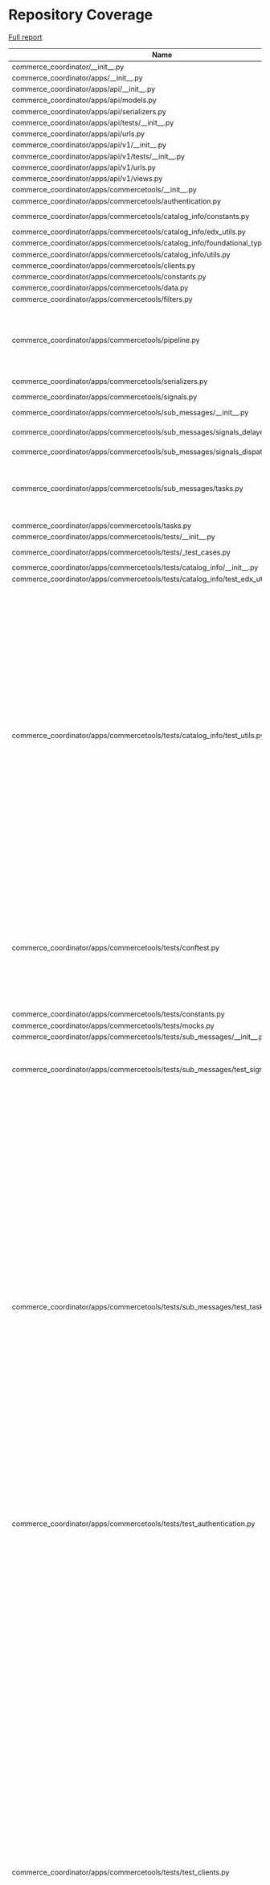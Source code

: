 # Repository Coverage

[Full report](https://htmlpreview.github.io/?https://github.com/edx/commerce-coordinator/blob/python-coverage-comment-action-data/htmlcov/index.html)

| Name                                                                                   |    Stmts |     Miss |   Branch |   BrPart |   Cover |   Missing |
|--------------------------------------------------------------------------------------- | -------: | -------: | -------: | -------: | ------: | --------: |
| commerce\_coordinator/\_\_init\_\_.py                                                  |        3 |        0 |        0 |        0 |    100% |           |
| commerce\_coordinator/apps/\_\_init\_\_.py                                             |        0 |        0 |        0 |        0 |    100% |           |
| commerce\_coordinator/apps/api/\_\_init\_\_.py                                         |        0 |        0 |        0 |        0 |    100% |           |
| commerce\_coordinator/apps/api/models.py                                               |        0 |        0 |        0 |        0 |    100% |           |
| commerce\_coordinator/apps/api/serializers.py                                          |        0 |        0 |        0 |        0 |    100% |           |
| commerce\_coordinator/apps/api/tests/\_\_init\_\_.py                                   |        0 |        0 |        0 |        0 |    100% |           |
| commerce\_coordinator/apps/api/urls.py                                                 |        4 |        0 |        0 |        0 |    100% |           |
| commerce\_coordinator/apps/api/v1/\_\_init\_\_.py                                      |        0 |        0 |        0 |        0 |    100% |           |
| commerce\_coordinator/apps/api/v1/tests/\_\_init\_\_.py                                |        0 |        0 |        0 |        0 |    100% |           |
| commerce\_coordinator/apps/api/v1/urls.py                                              |        2 |        0 |        0 |        0 |    100% |           |
| commerce\_coordinator/apps/api/v1/views.py                                             |        0 |        0 |        0 |        0 |    100% |           |
| commerce\_coordinator/apps/commercetools/\_\_init\_\_.py                               |        0 |        0 |        0 |        0 |    100% |           |
| commerce\_coordinator/apps/commercetools/authentication.py                             |        6 |        0 |        2 |        1 |     88% |    33->32 |
| commerce\_coordinator/apps/commercetools/catalog\_info/constants.py                    |       23 |        3 |        0 |        0 |     87% |35, 38, 41 |
| commerce\_coordinator/apps/commercetools/catalog\_info/edx\_utils.py                   |       48 |        0 |       12 |        0 |    100% |           |
| commerce\_coordinator/apps/commercetools/catalog\_info/foundational\_types.py          |       13 |        0 |        0 |        0 |    100% |           |
| commerce\_coordinator/apps/commercetools/catalog\_info/utils.py                        |       65 |        0 |       32 |        0 |    100% |           |
| commerce\_coordinator/apps/commercetools/clients.py                                    |      186 |        0 |       14 |        0 |    100% |           |
| commerce\_coordinator/apps/commercetools/constants.py                                  |        4 |        0 |        0 |        0 |    100% |           |
| commerce\_coordinator/apps/commercetools/data.py                                       |       42 |        0 |        8 |        0 |    100% |           |
| commerce\_coordinator/apps/commercetools/filters.py                                    |        6 |        0 |        2 |        1 |     88% |    13->12 |
| commerce\_coordinator/apps/commercetools/pipeline.py                                   |      126 |       14 |       18 |        2 |     89% |76-78, 127-129, 152, 172-175, 181-183 |
| commerce\_coordinator/apps/commercetools/serializers.py                                |       92 |        0 |        2 |        1 |     99% |    21->23 |
| commerce\_coordinator/apps/commercetools/signals.py                                    |       18 |        0 |        6 |        2 |     92% |19->18, 44->43 |
| commerce\_coordinator/apps/commercetools/sub\_messages/\_\_init\_\_.py                 |        0 |        0 |        0 |        0 |    100% |           |
| commerce\_coordinator/apps/commercetools/sub\_messages/signals\_delayed.py             |       16 |        0 |        6 |        3 |     86% |18->17, 30->29, 40->39 |
| commerce\_coordinator/apps/commercetools/sub\_messages/signals\_dispatch.py            |        4 |        0 |        0 |        0 |    100% |           |
| commerce\_coordinator/apps/commercetools/sub\_messages/tasks.py                        |      104 |        0 |       20 |        4 |     97% |42->41, 147->146, 198->197, 275->323 |
| commerce\_coordinator/apps/commercetools/tasks.py                                      |       31 |        0 |        4 |        1 |     97% |    49->48 |
| commerce\_coordinator/apps/commercetools/tests/\_\_init\_\_.py                         |        0 |        0 |        0 |        0 |    100% |           |
| commerce\_coordinator/apps/commercetools/tests/\_test\_cases.py                        |       25 |        0 |        4 |        1 |     97% |  36->exit |
| commerce\_coordinator/apps/commercetools/tests/catalog\_info/\_\_init\_\_.py           |        0 |        0 |        0 |        0 |    100% |           |
| commerce\_coordinator/apps/commercetools/tests/catalog\_info/test\_edx\_utils.py       |       39 |        1 |        2 |        1 |     95% |        69 |
| commerce\_coordinator/apps/commercetools/tests/catalog\_info/test\_utils.py            |       76 |        0 |       52 |       22 |     83% |49->58, 57->49, 58->57, 62->71, 70->62, 71->70, 79->86, 85->79, 86->85, 98->137, 136->98, 137->136, 143->173, 172->143, 173->172, 178->184, 183->178, 184->183, 195->265, 264->195, 265->264, 267->exit |
| commerce\_coordinator/apps/commercetools/tests/conftest.py                             |      111 |        4 |       22 |        8 |     91% |40->39, 45->44, 55->54, 87, 90, 92, 132, 140->139, 157->exit, 212->exit, 218->exit |
| commerce\_coordinator/apps/commercetools/tests/constants.py                            |        9 |        0 |        0 |        0 |    100% |           |
| commerce\_coordinator/apps/commercetools/tests/mocks.py                                |       45 |        0 |        0 |        0 |    100% |           |
| commerce\_coordinator/apps/commercetools/tests/sub\_messages/\_\_init\_\_.py           |        0 |        0 |        0 |        0 |    100% |           |
| commerce\_coordinator/apps/commercetools/tests/sub\_messages/test\_signals\_delayed.py |       45 |        0 |       15 |        6 |     90% |15->23, 22->15, 45->55, 53->45, 75->83, 82->75 |
| commerce\_coordinator/apps/commercetools/tests/sub\_messages/test\_tasks.py            |      160 |        0 |       54 |       25 |     88% |96->100, 98->96, 104->103, 114->113, 131->129, 146->150, 148->146, 154->153, 162->161, 178->176, 193->191, 208->206, 222->220, 261->260, 270->269, 274->276, 275->274, 276->275, 289->292, 290->289, 291->290, 292->291, 320->322, 321->320, 322->321 |
| commerce\_coordinator/apps/commercetools/tests/test\_authentication.py                 |       25 |        0 |        0 |        0 |    100% |           |
| commerce\_coordinator/apps/commercetools/tests/test\_clients.py                        |      360 |        0 |       84 |       40 |     91% |89->exit, 129->exit, 158->exit, 190->exit, 198->exit, 212->exit, 226->exit, 240->exit, 254->exit, 268->exit, 278->exit, 294->exit, 307->294, 330->exit, 382->exit, 424->exit, 455->exit, 462->455, 463->470, 502->exit, 547->exit, 589->exit, 596->589, 597->604, 615->614, 633->exit, 652->651, 668->exit, 675->668, 694->696, 695->694, 696->695, 707->exit, 740->exit, 778->exit, 785->778, 786->796, 834->exit, 867->exit, 892->exit |
| commerce\_coordinator/apps/commercetools/tests/test\_data.py                           |       87 |        0 |       28 |       10 |     91% |71->109, 108->71, 109->108, 145->135, 160->196, 195->160, 196->195, 200->236, 235->200, 236->235 |
| commerce\_coordinator/apps/commercetools/tests/test\_pipeline.py                       |      138 |        0 |       50 |       25 |     87% |38->37, 95->98, 96->95, 97->96, 98->97, 114->116, 115->114, 116->115, 121->128, 133->136, 134->133, 135->134, 136->135, 153->156, 154->153, 155->154, 156->155, 174->176, 175->174, 176->175, 210->206, 245->254, 249->245, 253->249, 254->253 |
| commerce\_coordinator/apps/commercetools/tests/test\_signals.py                        |       40 |        0 |       10 |        4 |     92% |16->24, 23->16, 53->61, 60->53 |
| commerce\_coordinator/apps/commercetools/tests/test\_tasks.py                          |       63 |        0 |       14 |        5 |     94% |40->39, 66->65, 93->92, 138->exit, 147->146 |
| commerce\_coordinator/apps/commercetools/tests/test\_utils.py                          |      131 |        0 |       30 |       15 |     91% |44->40, 54->51, 63->60, 75->81, 80->75, 81->80, 89->exit, 100->107, 105->100, 106->105, 107->106, 115->exit, 148->145, 174->171, 291->exit |
| commerce\_coordinator/apps/commercetools/tests/test\_views.py                          |      182 |        0 |       77 |       37 |     86% |81->86, 89->93, 90->89, 175->179, 176->175, 205->213, 209->205, 213->209, 225->233, 229->225, 233->229, 252->260, 256->252, 260->256, 271->279, 275->271, 279->275, 291->299, 295->291, 299->295, 312->316, 313->312, 342->350, 346->342, 350->346, 362->370, 366->362, 370->366, 389->397, 393->389, 397->393, 408->416, 412->408, 416->412, 428->436, 432->428, 436->432 |
| commerce\_coordinator/apps/commercetools/urls.py                                       |        4 |        0 |        0 |        0 |    100% |           |
| commerce\_coordinator/apps/commercetools/utils.py                                      |       78 |        0 |       16 |        0 |    100% |           |
| commerce\_coordinator/apps/commercetools/views.py                                      |       55 |        0 |        0 |        0 |    100% |           |
| commerce\_coordinator/apps/commercetools\_frontend/constants.py                        |        1 |        0 |        0 |        0 |    100% |           |
| commerce\_coordinator/apps/commercetools\_frontend/pipeline.py                         |        9 |        0 |        2 |        0 |    100% |           |
| commerce\_coordinator/apps/core/\_\_init\_\_.py                                        |        0 |        0 |        0 |        0 |    100% |           |
| commerce\_coordinator/apps/core/cache.py                                               |       47 |        0 |        2 |        0 |    100% |           |
| commerce\_coordinator/apps/core/clients.py                                             |       39 |        0 |       10 |        3 |     94% |56->55, 115->114, 119->118 |
| commerce\_coordinator/apps/core/constants.py                                           |       49 |        4 |        0 |        0 |     92% |55, 65, 88, 95 |
| commerce\_coordinator/apps/core/context\_processors.py                                 |        3 |        0 |        0 |        0 |    100% |           |
| commerce\_coordinator/apps/core/exceptions.py                                          |        2 |        0 |        0 |        0 |    100% |           |
| commerce\_coordinator/apps/core/memcache.py                                            |       28 |        0 |        6 |        0 |    100% |           |
| commerce\_coordinator/apps/core/middleware.py                                          |       25 |        0 |        8 |        3 |     91% |22->26, 27->30, 31->38 |
| commerce\_coordinator/apps/core/models.py                                              |       18 |        0 |        2 |        1 |     95% |    21->20 |
| commerce\_coordinator/apps/core/pipeline.py                                            |        6 |        6 |        0 |        0 |      0% |      5-23 |
| commerce\_coordinator/apps/core/segment.py                                             |        8 |        0 |        2 |        0 |    100% |           |
| commerce\_coordinator/apps/core/serializers.py                                         |       26 |        2 |        4 |        1 |     90% |     58-59 |
| commerce\_coordinator/apps/core/signal\_helpers.py                                     |       34 |        1 |        8 |        2 |     93% |21->20, 57 |
| commerce\_coordinator/apps/core/signals.py                                             |        5 |        0 |        0 |        0 |    100% |           |
| commerce\_coordinator/apps/core/tests/\_\_init\_\_.py                                  |        0 |        0 |        0 |        0 |    100% |           |
| commerce\_coordinator/apps/core/tests/test\_cache.py                                   |       62 |        0 |       18 |        7 |     91% |39->41, 44->46, 51->93, 92->51, 93->92, 103->105, 109->111 |
| commerce\_coordinator/apps/core/tests/test\_clients.py                                 |       11 |        0 |        8 |        3 |     84% |13->25, 24->13, 25->24 |
| commerce\_coordinator/apps/core/tests/test\_context\_processors.py                     |        8 |        0 |        2 |        1 |     90% |    14->13 |
| commerce\_coordinator/apps/core/tests/test\_memcache.py                                |       46 |        0 |       10 |        0 |    100% |           |
| commerce\_coordinator/apps/core/tests/test\_middleware.py                              |       47 |        0 |       14 |        7 |     89% |31->30, 40->48, 48->54, 61->60, 66->69, 76->75, 81->84 |
| commerce\_coordinator/apps/core/tests/test\_models.py                                  |       30 |        0 |        0 |        0 |    100% |           |
| commerce\_coordinator/apps/core/tests/test\_segment.py                                 |       20 |        0 |       14 |        7 |     79% |10->13, 11->10, 12->11, 13->12, 23->25, 24->23, 25->24 |
| commerce\_coordinator/apps/core/tests/test\_serializers.py                             |       27 |        0 |       20 |        9 |     81% |19->exit, 23->exit, 31->40, 39->31, 40->39, 45->51, 50->45, 51->50, 53->56 |
| commerce\_coordinator/apps/core/tests/test\_signal\_helpers.py                         |      107 |        0 |       28 |       10 |     93% |22->21, 28->27, 37->36, 81->exit, 83->exit, 88->exit, 117->exit, 128->exit, 140->exit, 223->exit |
| commerce\_coordinator/apps/core/tests/test\_tests\_utils.py                            |       18 |        0 |        8 |        4 |     85% |15->14, 28->27, 31->exit, 52->60 |
| commerce\_coordinator/apps/core/tests/test\_views.py                                   |       37 |        0 |        6 |        3 |     93% |25->exit, 49->48, 55->54 |
| commerce\_coordinator/apps/core/tests/utils.py                                         |      100 |       16 |       34 |        5 |     80% |78->83, 94->93, 222->221, 270, 273-274, 285-313 |
| commerce\_coordinator/apps/core/views.py                                               |       77 |        0 |       16 |        3 |     97% |24->23, 105->104, 128->127 |
| commerce\_coordinator/apps/demo\_lms/\_\_init\_\_.py                                   |        0 |        0 |        0 |        0 |    100% |           |
| commerce\_coordinator/apps/demo\_lms/filters.py                                        |       10 |        5 |        4 |        1 |     43% |21->20, 25-29 |
| commerce\_coordinator/apps/demo\_lms/models.py                                         |        0 |        0 |        0 |        0 |    100% |           |
| commerce\_coordinator/apps/demo\_lms/pipeline.py                                       |        7 |        7 |        0 |        0 |      0% |      5-29 |
| commerce\_coordinator/apps/demo\_lms/signals.py                                        |       24 |        8 |       12 |        5 |     58% |21->20, 36->35, 41, 45->44, 51, 55->54, 61-63, 67->66, 72-74 |
| commerce\_coordinator/apps/demo\_lms/tasks.py                                          |       12 |        3 |        6 |        3 |     67% |12->11, 18, 22->21, 28, 32->31, 38 |
| commerce\_coordinator/apps/demo\_lms/tests.py                                          |        0 |        0 |        0 |        0 |    100% |           |
| commerce\_coordinator/apps/demo\_lms/urls.py                                           |        4 |        0 |        0 |        0 |    100% |           |
| commerce\_coordinator/apps/demo\_lms/views.py                                          |       18 |        9 |        0 |        0 |     50% |18-19, 34-36, 50-70, 78-79 |
| commerce\_coordinator/apps/ecommerce/\_\_init\_\_.py                                   |        0 |        0 |        0 |        0 |    100% |           |
| commerce\_coordinator/apps/ecommerce/clients.py                                        |       20 |        0 |        0 |        0 |    100% |           |
| commerce\_coordinator/apps/ecommerce/constants.py                                      |        1 |        0 |        0 |        0 |    100% |           |
| commerce\_coordinator/apps/ecommerce/data.py                                           |      131 |        2 |       18 |        0 |     99% |  144, 146 |
| commerce\_coordinator/apps/ecommerce/models.py                                         |        0 |        0 |        0 |        0 |    100% |           |
| commerce\_coordinator/apps/ecommerce/pipeline.py                                       |       21 |        0 |        2 |        0 |    100% |           |
| commerce\_coordinator/apps/ecommerce/serializers.py                                    |       17 |        0 |        0 |        0 |    100% |           |
| commerce\_coordinator/apps/ecommerce/signals.py                                        |        4 |        0 |        0 |        0 |    100% |           |
| commerce\_coordinator/apps/ecommerce/tests/\_\_init\_\_.py                             |        1 |        0 |        0 |        0 |    100% |           |
| commerce\_coordinator/apps/ecommerce/tests/test\_clients.py                            |       21 |        0 |        4 |        1 |     96% |  56->exit |
| commerce\_coordinator/apps/ecommerce/tests/test\_views.py                              |       51 |        0 |       14 |        4 |     94% |61->105, 103->61, 104->103, 105->104 |
| commerce\_coordinator/apps/ecommerce/urls.py                                           |        4 |        0 |        0 |        0 |    100% |           |
| commerce\_coordinator/apps/ecommerce/views.py                                          |       59 |       27 |       14 |        0 |     47% |45-69, 153-187 |
| commerce\_coordinator/apps/enterprise\_learner/enterprise\_client.py                   |       19 |        0 |        0 |        0 |    100% |           |
| commerce\_coordinator/apps/enterprise\_learner/tests/test\_enterprise\_client.py       |       32 |        0 |       23 |       11 |     80% |14->18, 17->14, 23->70, 69->23, 70->69, 72->exit, 73->72, 95->101, 100->95, 101->100, 102->exit |
| commerce\_coordinator/apps/enterprise\_learner/tests/test\_utils.py                    |       25 |        0 |        4 |        2 |     93% |29->25, 40->36 |
| commerce\_coordinator/apps/enterprise\_learner/utils.py                                |        3 |        0 |        0 |        0 |    100% |           |
| commerce\_coordinator/apps/frontend\_app\_ecommerce/\_\_init\_\_.py                    |        0 |        0 |        0 |        0 |    100% |           |
| commerce\_coordinator/apps/frontend\_app\_ecommerce/filters.py                         |       15 |        0 |        4 |        2 |     89% |16->15, 38->37 |
| commerce\_coordinator/apps/frontend\_app\_ecommerce/models.py                          |        0 |        0 |        0 |        0 |    100% |           |
| commerce\_coordinator/apps/frontend\_app\_ecommerce/tests/\_\_init\_\_.py              |       14 |        0 |        0 |        0 |    100% |           |
| commerce\_coordinator/apps/frontend\_app\_ecommerce/tests/conftest.py                  |       17 |        0 |        4 |        2 |     90% |14->exit, 21->exit |
| commerce\_coordinator/apps/frontend\_app\_ecommerce/tests/test\_filters.py             |       14 |        0 |        5 |        2 |     89% |21->27, 23->21 |
| commerce\_coordinator/apps/frontend\_app\_ecommerce/tests/test\_views.py               |      120 |        0 |       33 |       14 |     91% |28->34, 30->28, 99->98, 174->176, 175->174, 176->175, 188->191, 189->188, 190->189, 191->190, 219->207, 226->228, 227->226, 228->227 |
| commerce\_coordinator/apps/frontend\_app\_ecommerce/urls.py                            |        4 |        0 |        0 |        0 |    100% |           |
| commerce\_coordinator/apps/frontend\_app\_ecommerce/views.py                           |       43 |        0 |       10 |        0 |    100% |           |
| commerce\_coordinator/apps/frontend\_app\_payment/\_\_init\_\_.py                      |        0 |        0 |        0 |        0 |    100% |           |
| commerce\_coordinator/apps/frontend\_app\_payment/constants.py                         |        1 |        0 |        0 |        0 |    100% |           |
| commerce\_coordinator/apps/frontend\_app\_payment/exceptions.py                        |        9 |        0 |        0 |        0 |    100% |           |
| commerce\_coordinator/apps/frontend\_app\_payment/filters.py                           |       34 |        4 |        8 |        4 |     81% |21->20, 39->38, 66->65, 72-79, 90->89 |
| commerce\_coordinator/apps/frontend\_app\_payment/models.py                            |        0 |        0 |        0 |        0 |    100% |           |
| commerce\_coordinator/apps/frontend\_app\_payment/pipeline.py                          |       10 |        0 |        2 |        0 |    100% |           |
| commerce\_coordinator/apps/frontend\_app\_payment/serializers.py                       |       33 |        0 |        2 |        0 |    100% |           |
| commerce\_coordinator/apps/frontend\_app\_payment/tests/\_\_init\_\_.py                |        0 |        0 |        0 |        0 |    100% |           |
| commerce\_coordinator/apps/frontend\_app\_payment/tests/test\_filters.py               |       77 |        0 |       42 |       20 |     83% |23->42, 37->23, 38->37, 39->38, 40->39, 41->40, 42->41, 113->131, 127->113, 128->127, 129->128, 130->129, 131->130, 188->199, 198->188, 199->198, 219->236, 225->219, 235->225, 236->235 |
| commerce\_coordinator/apps/frontend\_app\_payment/tests/test\_views.py                 |      141 |       12 |       20 |        4 |     90% |66-69, 119-126, 232->266, 264->232, 265->264, 266->265 |
| commerce\_coordinator/apps/frontend\_app\_payment/urls.py                              |        4 |        0 |        0 |        0 |    100% |           |
| commerce\_coordinator/apps/frontend\_app\_payment/views.py                             |       93 |       48 |       20 |        2 |     42% |41->40, 45-51, 54->53, 58-71, 75-97, 112-121, 131-138 |
| commerce\_coordinator/apps/lms/\_\_init\_\_.py                                         |        0 |        0 |        0 |        0 |    100% |           |
| commerce\_coordinator/apps/lms/clients.py                                              |       40 |        0 |        4 |        2 |     95% |21->20, 28->27 |
| commerce\_coordinator/apps/lms/filters.py                                              |       11 |        0 |        2 |        1 |     92% |    16->15 |
| commerce\_coordinator/apps/lms/serializers.py                                          |       25 |        0 |        2 |        1 |     96% |    47->46 |
| commerce\_coordinator/apps/lms/signal\_handlers.py                                     |        8 |        0 |        2 |        1 |     90% |    13->12 |
| commerce\_coordinator/apps/lms/signals.py                                              |        3 |        0 |        0 |        0 |    100% |           |
| commerce\_coordinator/apps/lms/tasks.py                                                |       22 |        0 |        6 |        1 |     96% |    19->18 |
| commerce\_coordinator/apps/lms/tests/\_\_init\_\_.py                                   |        0 |        0 |        0 |        0 |    100% |           |
| commerce\_coordinator/apps/lms/tests/constants.py                                      |        8 |        0 |        0 |        0 |    100% |           |
| commerce\_coordinator/apps/lms/tests/test\_clients.py                                  |       33 |        0 |       10 |        4 |     91% |53->51, 71->69, 73->84, 99->exit |
| commerce\_coordinator/apps/lms/tests/test\_signals.py                                  |       18 |        0 |        5 |        2 |     91% |14->22, 21->14 |
| commerce\_coordinator/apps/lms/tests/test\_tasks.py                                    |       52 |        0 |       10 |        4 |     94% |36->35, 108->110, 109->108, 110->109 |
| commerce\_coordinator/apps/lms/tests/test\_views.py                                    |      210 |        0 |       55 |       23 |     91% |26->28, 27->26, 73->75, 74->73, 75->74, 79->exit, 101->100, 108->110, 109->108, 110->109, 114->exit, 131->130, 247->246, 256->255, 271->270, 279->278, 286->295, 294->286, 295->294, 347->346, 356->355, 371->370, 379->378 |
| commerce\_coordinator/apps/lms/urls.py                                                 |        4 |        0 |        0 |        0 |    100% |           |
| commerce\_coordinator/apps/lms/views.py                                                |      129 |        0 |       22 |        2 |     99% |96->95, 145->144 |
| commerce\_coordinator/apps/rollout/\_\_init\_\_.py                                     |        0 |        0 |        0 |        0 |    100% |           |
| commerce\_coordinator/apps/rollout/pipeline.py                                         |       48 |        1 |       12 |        1 |     97% |        96 |
| commerce\_coordinator/apps/rollout/tests/test\_util\_functions.py                      |       23 |        0 |       20 |        9 |     79% |17->26, 25->17, 26->25, 29->39, 38->29, 39->38, 47->51, 50->47, 51->50 |
| commerce\_coordinator/apps/rollout/utils.py                                            |       24 |        3 |       11 |        0 |     86% |     48-50 |
| commerce\_coordinator/apps/rollout/waffle.py                                           |        5 |        0 |        0 |        0 |    100% |           |
| commerce\_coordinator/apps/stripe/\_\_init\_\_.py                                      |        0 |        0 |        0 |        0 |    100% |           |
| commerce\_coordinator/apps/stripe/clients.py                                           |       99 |        0 |        6 |        0 |    100% |           |
| commerce\_coordinator/apps/stripe/constants.py                                         |       11 |        0 |        0 |        0 |    100% |           |
| commerce\_coordinator/apps/stripe/exceptions.py                                        |       33 |        0 |        0 |        0 |    100% |           |
| commerce\_coordinator/apps/stripe/filters.py                                           |        9 |        2 |        2 |        1 |     73% |19->18, 25-26 |
| commerce\_coordinator/apps/stripe/pipeline.py                                          |       82 |       14 |       12 |        2 |     79% |44-67, 93, 269-270 |
| commerce\_coordinator/apps/stripe/signals.py                                           |        3 |        0 |        0 |        0 |    100% |           |
| commerce\_coordinator/apps/stripe/tests/\_\_init\_\_.py                                |        0 |        0 |        0 |        0 |    100% |           |
| commerce\_coordinator/apps/stripe/tests/test\_clients.py                               |       78 |        0 |       33 |       15 |     86% |27->29, 28->27, 89->exit, 131->exit, 161->213, 162->161, 212->162, 213->212, 226->exit, 261->exit, 325->exit, 394->exit, 461->exit, 483->exit, 518->exit |
| commerce\_coordinator/apps/stripe/tests/test\_pipeline.py                              |       68 |        0 |       16 |        8 |     90% |26->25, 56->exit, 63->62, 99->exit, 110->109, 131->exit, 138->137, 158->exit |
| commerce\_coordinator/apps/stripe/tests/test\_utils.py                                 |       13 |        0 |       14 |        6 |     78% |14->21, 20->14, 21->20, 27->32, 31->27, 32->31 |
| commerce\_coordinator/apps/stripe/tests/test\_views.py                                 |       97 |        0 |       42 |       18 |     87% |41->40, 49->48, 53->exit, 70->exit, 84->105, 102->84, 103->102, 104->103, 105->104, 138->exit, 150->138, 158->177, 172->158, 173->172, 174->173, 175->174, 176->175, 177->176 |
| commerce\_coordinator/apps/stripe/urls.py                                              |        4 |        0 |        0 |        0 |    100% |           |
| commerce\_coordinator/apps/stripe/utils.py                                             |        6 |        0 |        2 |        0 |    100% |           |
| commerce\_coordinator/apps/stripe/views.py                                             |       63 |        0 |       16 |        1 |     99% |    46->45 |
| commerce\_coordinator/apps/titan/\_\_init\_\_.py                                       |        0 |        0 |        0 |        0 |    100% |           |
| commerce\_coordinator/apps/titan/clients.py                                            |      102 |        0 |       42 |        2 |     99% |26->25, 31->30 |
| commerce\_coordinator/apps/titan/exceptions.py                                         |       25 |        0 |        0 |        0 |    100% |           |
| commerce\_coordinator/apps/titan/filters.py                                            |        9 |        0 |        2 |        1 |     91% |    19->18 |
| commerce\_coordinator/apps/titan/pipeline.py                                           |      113 |        1 |       20 |        2 |     98% |48, 250->252 |
| commerce\_coordinator/apps/titan/serializers.py                                        |      163 |        0 |        8 |        0 |    100% |           |
| commerce\_coordinator/apps/titan/signals.py                                            |       17 |        2 |        6 |        3 |     78% |20->19, 24-31, 35->34, 49->48 |
| commerce\_coordinator/apps/titan/tasks.py                                              |       44 |        3 |       10 |        4 |     87% |22->21, 33-39, 43->42, 66->65, 109->exit |
| commerce\_coordinator/apps/titan/tests/\_\_init\_\_.py                                 |        0 |        0 |        0 |        0 |    100% |           |
| commerce\_coordinator/apps/titan/tests/constants.py                                    |        6 |        0 |        0 |        0 |    100% |           |
| commerce\_coordinator/apps/titan/tests/test\_clients.py                                |      111 |        0 |       19 |        8 |     94% |178->183, 182->178, 199->exit, 208->210, 209->208, 210->209, 356->363, 509->505 |
| commerce\_coordinator/apps/titan/tests/test\_pipeline.py                               |      174 |        0 |       70 |       31 |     87% |47->46, 89->88, 112->111, 122->127, 134->133, 144->149, 156->155, 168->173, 180->184, 183->180, 184->183, 208->286, 285->208, 286->285, 306->326, 324->306, 325->324, 326->325, 338->343, 358->356, 369->368, 374->379, 399->398, 420->419, 422->432, 458->457, 470->469, 473->478, 513->512, 525->524, 528->532 |
| commerce\_coordinator/apps/titan/tests/test\_tasks.py                                  |       62 |        0 |       34 |       12 |     88% |29->28, 57->62, 58->57, 59->58, 60->59, 61->60, 62->61, 122->125, 123->122, 124->123, 125->124, 143->159 |
| commerce\_coordinator/apps/titan/tests/test\_views.py                                  |       54 |        0 |        2 |        0 |    100% |           |
| commerce\_coordinator/apps/titan/urls.py                                               |        4 |        0 |        0 |        0 |    100% |           |
| commerce\_coordinator/apps/titan/views.py                                              |       23 |        1 |        2 |        1 |     92% |        79 |
| commerce\_coordinator/docker\_gunicorn\_configuration.py                               |       27 |       27 |       10 |        0 |      0% |      4-57 |
| commerce\_coordinator/urls.py                                                          |       22 |        0 |        0 |        0 |    100% |           |
|                                                                              **TOTAL** | **6654** |  **230** | **1586** |  **526** | **90%** |           |


## Setup coverage badge

Below are examples of the badges you can use in your main branch `README` file.

### Direct image

[![Coverage badge](https://raw.githubusercontent.com/edx/commerce-coordinator/python-coverage-comment-action-data/badge.svg)](https://htmlpreview.github.io/?https://github.com/edx/commerce-coordinator/blob/python-coverage-comment-action-data/htmlcov/index.html)

This is the one to use if your repository is private or if you don't want to customize anything.

### [Shields.io](https://shields.io) Json Endpoint

[![Coverage badge](https://img.shields.io/endpoint?url=https://raw.githubusercontent.com/edx/commerce-coordinator/python-coverage-comment-action-data/endpoint.json)](https://htmlpreview.github.io/?https://github.com/edx/commerce-coordinator/blob/python-coverage-comment-action-data/htmlcov/index.html)

Using this one will allow you to [customize](https://shields.io/endpoint) the look of your badge.
It won't work with private repositories. It won't be refreshed more than once per five minutes.

### [Shields.io](https://shields.io) Dynamic Badge

[![Coverage badge](https://img.shields.io/badge/dynamic/json?color=brightgreen&label=coverage&query=%24.message&url=https%3A%2F%2Fraw.githubusercontent.com%2Fedx%2Fcommerce-coordinator%2Fpython-coverage-comment-action-data%2Fendpoint.json)](https://htmlpreview.github.io/?https://github.com/edx/commerce-coordinator/blob/python-coverage-comment-action-data/htmlcov/index.html)

This one will always be the same color. It won't work for private repos. I'm not even sure why we included it.

## What is that?

This branch is part of the
[python-coverage-comment-action](https://github.com/marketplace/actions/python-coverage-comment)
GitHub Action. All the files in this branch are automatically generated and may be
overwritten at any moment.